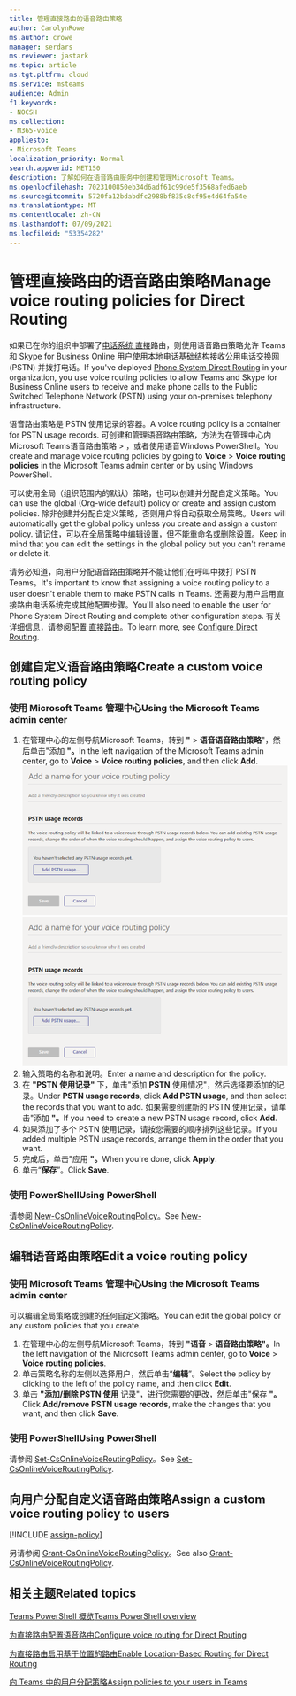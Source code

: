 ```yaml
---
title: 管理直接路由的语音路由策略
author: CarolynRowe
ms.author: crowe
manager: serdars
ms.reviewer: jastark
ms.topic: article
ms.tgt.pltfrm: cloud
ms.service: msteams
audience: Admin
f1.keywords:
- NOCSH
ms.collection:
- M365-voice
appliesto:
- Microsoft Teams
localization_priority: Normal
search.appverid: MET150
description: 了解如何在语音路由服务中创建和管理Microsoft Teams。
ms.openlocfilehash: 7023100850eb34d6adf61c99de5f3568afed6aeb
ms.sourcegitcommit: 5720fa12bdabdfc2988bf835c8cf95e4d64fa54e
ms.translationtype: MT
ms.contentlocale: zh-CN
ms.lasthandoff: 07/09/2021
ms.locfileid: "53354282"
---
```

# <a name="manage-voice-routing-policies-for-direct-routing"></a><span data-ttu-id="90ee0-103">管理直接路由的语音路由策略</span><span class="sxs-lookup"><span data-stu-id="90ee0-103">Manage voice routing policies for Direct Routing</span></span>

<span data-ttu-id="90ee0-104">如果已在你的组织中部署了[电话系统 直接](direct-routing-landing-page.md)路由，则使用语音路由策略允许 Teams 和 Skype for Business Online 用户使用本地电话基础结构接收公用电话交换网 (PSTN) 并拨打电话。</span><span class="sxs-lookup"><span data-stu-id="90ee0-104">If you've deployed [Phone System Direct Routing](direct-routing-landing-page.md) in your organization, you use voice routing policies to allow Teams and Skype for Business Online users to receive and make phone calls to the Public Switched Telephone Network (PSTN) using your on-premises telephony infrastructure.</span></span>

<span data-ttu-id="90ee0-105">语音路由策略是 PSTN 使用记录的容器。</span><span class="sxs-lookup"><span data-stu-id="90ee0-105">A voice routing policy is a container for PSTN usage records.</span></span> <span data-ttu-id="90ee0-106">可创建和管理语音路由策略，方法为在管理中心内Microsoft Teams语音路由策略  >  ，或者使用语音Windows PowerShell。</span><span class="sxs-lookup"><span data-stu-id="90ee0-106">You create and manage voice routing policies by going to **Voice** > **Voice routing policies** in the Microsoft Teams admin center or by using Windows PowerShell.</span></span>

<span data-ttu-id="90ee0-107">可以使用全局（组织范围内的默认）策略，也可以创建并分配自定义策略。</span><span class="sxs-lookup"><span data-stu-id="90ee0-107">You can use the global (Org-wide default) policy or create and assign custom policies.</span></span> <span data-ttu-id="90ee0-108">除非创建并分配自定义策略，否则用户将自动获取全局策略。</span><span class="sxs-lookup"><span data-stu-id="90ee0-108">Users will automatically get the global policy unless you create and assign a custom policy.</span></span> <span data-ttu-id="90ee0-109">请记住，可以在全局策略中编辑设置，但不能重命名或删除设置。</span><span class="sxs-lookup"><span data-stu-id="90ee0-109">Keep in mind that you can edit the settings in the global policy but you can't rename or delete it.</span></span>

<span data-ttu-id="90ee0-110">请务必知道，向用户分配语音路由策略并不能让他们在呼叫中拨打 PSTN Teams。</span><span class="sxs-lookup"><span data-stu-id="90ee0-110">It's important to know that assigning a voice routing policy to a user doesn't enable them to make PSTN calls in Teams.</span></span> <span data-ttu-id="90ee0-111">还需要为用户启用直接路由电话系统完成其他配置步骤。</span><span class="sxs-lookup"><span data-stu-id="90ee0-111">You'll also need to enable the user for Phone System Direct Routing and complete other configuration steps.</span></span> <span data-ttu-id="90ee0-112">有关详细信息，请参阅配置 [直接路由](direct-routing-configure.md)。</span><span class="sxs-lookup"><span data-stu-id="90ee0-112">To learn more, see [Configure Direct Routing](direct-routing-configure.md).</span></span>

## <a name="create-a-custom-voice-routing-policy"></a><span data-ttu-id="90ee0-113">创建自定义语音路由策略</span><span class="sxs-lookup"><span data-stu-id="90ee0-113">Create a custom voice routing policy</span></span>

### <a name="using-the-microsoft-teams-admin-center"></a><span data-ttu-id="90ee0-114">使用 Microsoft Teams 管理中心</span><span class="sxs-lookup"><span data-stu-id="90ee0-114">Using the Microsoft Teams admin center</span></span>

1. <span data-ttu-id="90ee0-115">在管理中心的左侧导航Microsoft Teams，转到 **"**  >  **语音语音路由策略**"，然后单击"添加 **"。**</span><span class="sxs-lookup"><span data-stu-id="90ee0-115">In the left navigation of the Microsoft Teams admin center, go to **Voice** > **Voice routing policies**, and then click **Add**.</span></span><br>
    <span data-ttu-id="90ee0-116">![管理中心内"添加语音路由策略"Microsoft Teams屏幕截图](media/manage-voice-routing-policies.png)</span><span class="sxs-lookup"><span data-stu-id="90ee0-116">![Screenshot of the Add voice routing policy page in the Microsoft Teams admin center ](media/manage-voice-routing-policies.png)</span></span> 
2. <span data-ttu-id="90ee0-117">输入策略的名称和说明。</span><span class="sxs-lookup"><span data-stu-id="90ee0-117">Enter a name and description for the policy.</span></span>
3. <span data-ttu-id="90ee0-118">在 **"PSTN 使用记录"** 下，单击"添加 **PSTN** 使用情况"，然后选择要添加的记录。</span><span class="sxs-lookup"><span data-stu-id="90ee0-118">Under **PSTN usage records**, click **Add PSTN usage**, and then select the records that you want to add.</span></span> <span data-ttu-id="90ee0-119">如果需要创建新的 PSTN 使用记录，请单击"添加 **"。**</span><span class="sxs-lookup"><span data-stu-id="90ee0-119">If you need to create a new PSTN usage record, click **Add**.</span></span>
4. <span data-ttu-id="90ee0-120">如果添加了多个 PSTN 使用记录，请按您需要的顺序排列这些记录。</span><span class="sxs-lookup"><span data-stu-id="90ee0-120">If you added multiple PSTN usage records, arrange them in the order that you want.</span></span>
5. <span data-ttu-id="90ee0-121">完成后，单击"应用 **"。**</span><span class="sxs-lookup"><span data-stu-id="90ee0-121">When you're done, click **Apply**.</span></span>
6. <span data-ttu-id="90ee0-122">单击“**保存**”。</span><span class="sxs-lookup"><span data-stu-id="90ee0-122">Click **Save**.</span></span>

### <a name="using-powershell"></a><span data-ttu-id="90ee0-123">使用 PowerShell</span><span class="sxs-lookup"><span data-stu-id="90ee0-123">Using PowerShell</span></span>

<span data-ttu-id="90ee0-124">请参阅 [New-CsOnlineVoiceRoutingPolicy](/powershell/module/skype/new-csonlinevoiceroutingpolicy)。</span><span class="sxs-lookup"><span data-stu-id="90ee0-124">See [New-CsOnlineVoiceRoutingPolicy](/powershell/module/skype/new-csonlinevoiceroutingpolicy).</span></span>

## <a name="edit-a-voice-routing-policy"></a><span data-ttu-id="90ee0-125">编辑语音路由策略</span><span class="sxs-lookup"><span data-stu-id="90ee0-125">Edit a voice routing policy</span></span>

### <a name="using-the-microsoft-teams-admin-center"></a><span data-ttu-id="90ee0-126">使用 Microsoft Teams 管理中心</span><span class="sxs-lookup"><span data-stu-id="90ee0-126">Using the Microsoft Teams admin center</span></span>

<span data-ttu-id="90ee0-127">可以编辑全局策略或创建的任何自定义策略。</span><span class="sxs-lookup"><span data-stu-id="90ee0-127">You can edit the global policy or any custom policies that you create.</span></span>

1. <span data-ttu-id="90ee0-128">在管理中心的左侧导航Microsoft Teams，转到 **"语音**  >  **语音路由策略"。**</span><span class="sxs-lookup"><span data-stu-id="90ee0-128">In the left navigation of the Microsoft Teams admin center, go to **Voice** > **Voice routing policies**.</span></span>
2. <span data-ttu-id="90ee0-129">单击策略名称的左侧以选择用户，然后单击“**编辑**”。</span><span class="sxs-lookup"><span data-stu-id="90ee0-129">Select the policy by clicking to the left of the policy name, and then click **Edit**.</span></span>
3. <span data-ttu-id="90ee0-130">单击 **"添加/删除 PSTN 使用** 记录"，进行您需要的更改，然后单击"保存 **"。**</span><span class="sxs-lookup"><span data-stu-id="90ee0-130">Click **Add/remove PSTN usage records**, make the changes that you want, and then click **Save**.</span></span>

### <a name="using-powershell"></a><span data-ttu-id="90ee0-131">使用 PowerShell</span><span class="sxs-lookup"><span data-stu-id="90ee0-131">Using PowerShell</span></span>

<span data-ttu-id="90ee0-132">请参阅 [Set-CsOnlineVoiceRoutingPolicy](/powershell/module/skype/set-csonlinevoiceroutingpolicy)。</span><span class="sxs-lookup"><span data-stu-id="90ee0-132">See [Set-CsOnlineVoiceRoutingPolicy](/powershell/module/skype/set-csonlinevoiceroutingpolicy).</span></span>

## <a name="assign-a-custom-voice-routing-policy-to-users"></a><span data-ttu-id="90ee0-133">向用户分配自定义语音路由策略</span><span class="sxs-lookup"><span data-stu-id="90ee0-133">Assign a custom voice routing policy to users</span></span>

[!INCLUDE [assign-policy](includes/assign-policy.md)]

<span data-ttu-id="90ee0-134">另请参阅 [Grant-CsOnlineVoiceRoutingPolicy](/powershell/module/skype/grant-csonlinevoiceroutingpolicy)。</span><span class="sxs-lookup"><span data-stu-id="90ee0-134">See also [Grant-CsOnlineVoiceRoutingPolicy](/powershell/module/skype/grant-csonlinevoiceroutingpolicy).</span></span>

## <a name="related-topics"></a><span data-ttu-id="90ee0-135">相关主题</span><span class="sxs-lookup"><span data-stu-id="90ee0-135">Related topics</span></span>

[<span data-ttu-id="90ee0-136">Teams PowerShell 概览</span><span class="sxs-lookup"><span data-stu-id="90ee0-136">Teams PowerShell overview</span></span>](teams-powershell-overview.md)

[<span data-ttu-id="90ee0-137">为直接路由配置语音路由</span><span class="sxs-lookup"><span data-stu-id="90ee0-137">Configure voice routing for Direct Routing</span></span>](direct-routing-voice-routing.md)

[<span data-ttu-id="90ee0-138">为直接路由启用基于位置的路由</span><span class="sxs-lookup"><span data-stu-id="90ee0-138">Enable Location-Based Routing for Direct Routing</span></span>](location-based-routing-enable.md)

[<span data-ttu-id="90ee0-139">向 Teams 中的用户分配策略</span><span class="sxs-lookup"><span data-stu-id="90ee0-139">Assign policies to your users in Teams</span></span>](assign-policies.md)